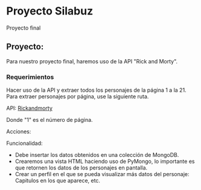 # Proyecto Silabuz

Proyecto final

## Proyecto:

Para nuestro proyecto final, haremos uso de la API "Rick and Morty".

### Requerimientos

Hacer uso de la API y extraer todos los personajes de la página 1 a la 21. Para extraer personajes por página, use la siguiente ruta.

API: [Rickandmorty](​https://rickandmortyapi.com/api/character?page=1)

Donde "1" es el número de página.

Acciones:

Funcionalidad:

- Debe insertar los datos obtenidos en una colección de MongoDB.
- Crearemos una vista HTML haciendo uso de PyMongo, lo importante es que retornen los datos de los personajes en pantalla.
- Crear un perfil en el que se pueda visualizar más datos del personaje: Capitulos en los que aparece, etc.
